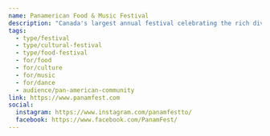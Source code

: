 ```yaml
---
name: Panamerican Food & Music Festival
description: "Canada's largest annual festival celebrating the rich diversity of cuisine, music, and art in the Western Hemisphere. PANAM FEST supports the cultural identity shared among Canadians and the 41 other countries of North, Central and South America and the Caribbean. Features live performances, food demonstrations, competitions, Pan American vendors' market, and cultural showcases."
tags:
  - type/festival
  - type/cultural-festival
  - type/food-festival
  - for/food
  - for/culture
  - for/music
  - for/dance
  - audience/pan-american-community
link: https://www.panamfest.com
social:
  instagram: https://www.instagram.com/panamfestto/
  facebook: https://www.facebook.com/PanamFest/
---
```

